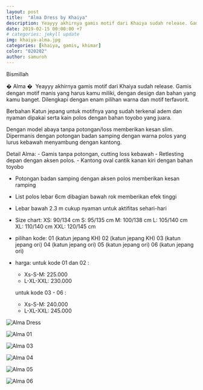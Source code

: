 ```yaml
---
layout: post
title:  "Alma Dress by Khaiya"
description: ‌Yeayyy akhirnya gamis motif dari Khaiya sudah release. Gamis dengan motif manis yang harus kamu miliki, dengan design dan bahan yang kamu banget. Dilengkapi dengan enam pilihan warna dan motif terfavorit, mulai dari harga 225.000.
date: 2019-02-15 00:00:00 +7
# categories: jekyll update
img: khaiya-alma.jpg
categories: [khaiya, gamis, khimar]
color: "020202"
author: samuroh
---
```

Bismillah

� Alma �
‌
‌Yeayyy akhirnya gamis motif dari Khaiya sudah release. Gamis dengan motif manis yang harus kamu miliki, dengan design dan bahan yang kamu banget. Dilengkapi dengan enam pilihan warna dan motif terfavorit.


‌Berbahan Katun jepang untuk motifnya yang sudah terkenal adem dan nyaman dipakai serta kain polos dengan bahan toyobo yang juara.
‌

‌Dengan model abaya tanpa potongan/loss memberikan kesan slim. Dipermanis dengan potongan badan samping dengan warna polos yang lurus kebawah menyambung dengan kantong. 
‌

‌Detail Alma: 
‌- Gamis tanpa potongan, cutting loss kebawah
‌- Retlesting depan dengan aksen polos.
‌- Kantong oval cantik kanan kiri dengan bahan toyobo
- Potongan badan samping dengan aksen polos memberikan kesan ramping
- List polos lebar 6cm dibagian bawah rok memberikan efek tinggi
- Lebar bawah 2.3 m cukup nyaman untuk aktifitas sehari-hari
- Size chart:
  XS: 90/134 cm 
  S: 95/135 cm
  M: 100/138 cm
  L: 105/140 cm
  XL: 110/140 cm
  XXL: 120/145 cm
- pilihan kode:
  01 (katun jepang KH)
  02 (katun jepang KH)
  03 (katun jepang ori)
  04 (katun jepang ori)
  05 (katun jepang ori)
  06 (katun jepang ori)
- harga:
  untuk kode 01 dan 02 :
    - Xs-S-M: 225.000
    - L-XL-XXL: 230.000

  untuk kode 03 - 06 :
    - Xs-S-M: 240.000
    - L-XL-XXL: 245.000


![Alma Dress](https://scontent-sin6-2.xx.fbcdn.net/v/t1.0-9/52863974_2126130637680018_4884518408541962240_n.jpg?_nc_cat=104&_nc_eui2=AeG__z9MR3zGmIFiGFTd_HqFU6eWANukbIrPNris-2CK-zU1IpYWGxDvRZfpsfenVGxKlkCQ0lSRO2zdVWqz3gG5QNowOFza1BpNZk76N-yWNg&_nc_ht=scontent-sin6-2.xx&oh=4f7c24898eaf109c92877faee75774e8&oe=5CED669C)

![Alma 01](https://scontent-sin6-2.xx.fbcdn.net/v/t1.0-9/52669958_2126130774346671_8945107750061342720_n.jpg?_nc_cat=102&_nc_eui2=AeGDUuYoHWt8Jg9zaJrS6sglO7uQoiLHMOG00MhT4cczxiaOwpJeagM3PsXW5DErTPAzLDWfBzSDLuAeF-EU0uEcOpxb51EoRaMz__Y13YLpoQ&_nc_ht=scontent-sin6-2.xx&oh=517882e8170f1168426f5dc6b067228f&oe=5CED83AD)

![Alma 03](https://scontent-sin6-2.xx.fbcdn.net/v/t1.0-9/52694967_2126130744346674_1048370077792993280_n.jpg?_nc_cat=101&_nc_eui2=AeE4q3cZkGIWhjPAEDFsiJ_Fyr_Fu5YEE_5eReK8gM4lyyCOp9B_3K7eGvqVVSL1E_45sUpDiOJ9vC5uCfkyHYlTPEUgfoQyXIoRsf5GSRbWxw&_nc_ht=scontent-sin6-2.xx&oh=fb345c310003d3bceefaa8d56fa00bbd&oe=5CEB4CD8)

![Alma 04](https://scontent-sin6-2.xx.fbcdn.net/v/t1.0-9/52649430_2126130877679994_8803536428165234688_n.jpg?_nc_cat=110&_nc_eui2=AeFvd1qi4Q_YQVoXeRgZq8PlbfnroA1BMy4YQMyStSRL0ZJ7jnM1OnWGbnjbCkDw3qAGgxfc-CcC8cPFVBbIUWkHAoTCEkxK27IfU45412sPNA&_nc_ht=scontent-sin6-2.xx&oh=8e23a93aefe1ff8aae584ed75ab5ac03&oe=5CEF5174)

![Alma 05](https://scontent-sin6-2.xx.fbcdn.net/v/t1.0-9/52360319_2126130704346678_4847938154902061056_n.jpg?_nc_cat=104&_nc_eui2=AeFJ7qyp-WqqbOvYY3OBoDIXjx9Z7hfhlanbWcsdE-ROTHPCISU5sBQ_DU_aRJ1Qkx8LiFWrdo_yXZeFqAjjiLB44lfaMrnN5qvOQjz62yJYuQ&_nc_ht=scontent-sin6-2.xx&oh=5dc27f636bcced1bb4051f22a471965c&oe=5CF58F4E)


![Alma 06](https://scontent-sin6-2.xx.fbcdn.net/v/t1.0-9/52333362_2126130847679997_3657838936639668224_n.jpg?_nc_cat=104&_nc_eui2=AeF9d80TOT4LyzDG3GoZOgKX-ymagsDBIMHpd5RQHzrJ3MPrZzf2I05xBguvRaOtArskrUJeeTsrEDQytGqIJ9auiDAQNRKOIPGMuJmxYXBXHg&_nc_ht=scontent-sin6-2.xx&oh=4d48b502759ba1ef4dacc2a5a87536bc&oe=5CF600C2)

